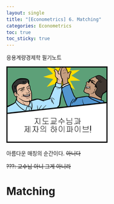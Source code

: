 ```yaml
---
layout: single
title: "[Econometrics] 6. Matching"
categories: Econometrics
toc: true
toc_sticky: true
---
```


응용계량경제학 필기노트



![image-20220518180041431](../../assets/images/2022-04-25-econometrics_6/image-20220518180041431.png)

아름다운 매칭의 순간이다. ~~아니다~~ 

~~???: 교수님 아니 그게 아니라~~




# Matching

